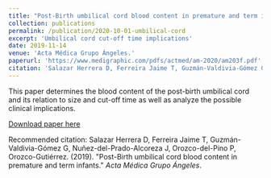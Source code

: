 ```yaml
---
title: "Post-Birth umbilical cord blood content in premature and term infants"
collection: publications
permalink: /publication/2020-10-01-umbilical-cord
excerpt: 'Umbilical cord cut-off time implications'
date: 2019-11-14
venue: 'Acta Médica Grupo Ángeles.'
paperurl: 'https://www.medigraphic.com/pdfs/actmed/am-2020/am203f.pdf'
citation: 'Salazar Herrera D, Ferreira Jaime T, Guzmán-Valdivia-Gómez G, Nuñez-del-Prado-Alcoreza J, Orozco-del-Pino P, Orozco-Gutiérrez. (2019). &quot;Post-Birth umbilical cord blood content in premature and term infants.&quot; <i>Acta Médica Grupo Ángeles.</i>.'
---
```

This paper determines the blood content of the post-birth umbilical cord and its relation to size and cut-off time as well as analyze the possible clinical implications. 

[Download paper here](https://www.medigraphic.com/pdfs/actmed/am-2020/am203f.pdf)

Recommended citation: Salazar Herrera D, Ferreira Jaime T, Guzmán-Valdivia-Gómez G, Nuñez-del-Prado-Alcoreza J, Orozco-del-Pino P, Orozco-Gutiérrez. (2019). "Post-Birth umbilical cord blood content in premature and term infants." <i>Acta Médica Grupo Ángeles</i>.
